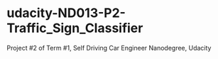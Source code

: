# udacity-ND013-P2-Traffic_Sign_Classifier
Project #2 of Term #1, Self Driving Car Engineer Nanodegree, Udacity
